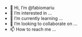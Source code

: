 - 👋 Hi, I’m @fabiomariu
- 👀 I’m interested in ...
- 🌱 I’m currently learning ...
- 💞️ I’m looking to collaborate on ...
- 📫 How to reach me ...

<!---
fabiomariu/fabiomariu is a ✨ special ✨ repository because its `README.md` (this file) appears on your GitHub profile.
You can click the Preview link to take a look at your changes.
--->
